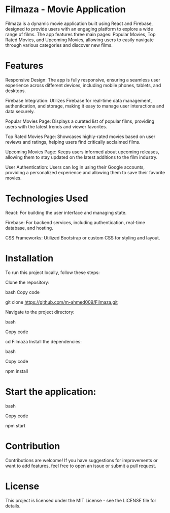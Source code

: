 # Filmaza - Movie Application
Filmaza is a dynamic movie application built using React and Firebase, designed to provide users with an engaging platform to explore a wide range of films.
The app features three main pages: Popular Movies, Top Rated Movies, and Upcoming Movies, allowing users to easily navigate through various categories and discover new films.

# Features
Responsive Design: The app is fully responsive, ensuring a seamless user experience across different devices, including mobile phones, tablets, and desktops.

Firebase Integration: Utilizes Firebase for real-time data management, authentication, and storage, making it easy to manage user interactions and data securely.

Popular Movies Page: Displays a curated list of popular films, providing users with the latest trends and viewer favorites.

Top Rated Movies Page: Showcases highly-rated movies based on user reviews and ratings, helping users find critically acclaimed films.

Upcoming Movies Page: Keeps users informed about upcoming releases, allowing them to stay updated on the latest additions to the film industry.

User Authentication: Users can log in using their Google accounts, providing a personalized experience and allowing them to save their favorite movies.

# Technologies Used
React: For building the user interface and managing state.

Firebase: For backend services, including authentication, real-time database, and hosting.

CSS Frameworks: Utilized Bootstrap or custom CSS for styling and layout.

# Installation
To run this project locally, follow these steps:

Clone the repository:

bash
Copy code

git clone https://github.com/m-ahmed009/Filmaza.git

Navigate to the project directory:

bash

Copy code

cd Filmaza
Install the dependencies:

bash

Copy code

npm install

# Start the application:

bash

Copy code

npm start

# Contribution
Contributions are welcome! If you have suggestions for improvements or want to add features, feel free to open an issue or submit a pull request.

# License
This project is licensed under the MIT License - see the LICENSE file for details.


